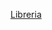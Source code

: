 [Libreria](https://github.com/RogelioCR311/Sistemas-Programables/blob/main/Proyecto%20RFID%20RC522/mfrc522.py) 
